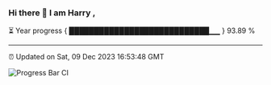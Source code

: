 ### Hi there 👋 I am Harry , 

⏳ Year progress { ████████████████████████████▁▁ } 93.89 %

---

⏰ Updated on Sat, 09 Dec 2023 16:53:48 GMT

![Progress Bar CI](https://github.com/duykhang68/duykhang68/workflows/Progress%20Bar%20CI/badge.svg)
